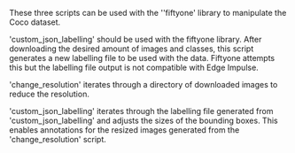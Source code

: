 These three scripts can be used with the ''fiftyone' library to manipulate the Coco dataset.

'custom_json_labelling' should be used with the fiftyone library. After downloading the desired amount of images and classes, this script generates a new labelling file to be used with the data. Fiftyone attempts this but the labelling file output is not compatible with Edge Impulse.

'change_resolution' iterates through a directory of downloaded images to reduce the resolution. 

'custom_json_labelling' iterates through the labelling file generated from 'custom_json_labelling' and adjusts the sizes of the bounding boxes. This enables annotations for the resized images generated from the 'change_resolution' script.
